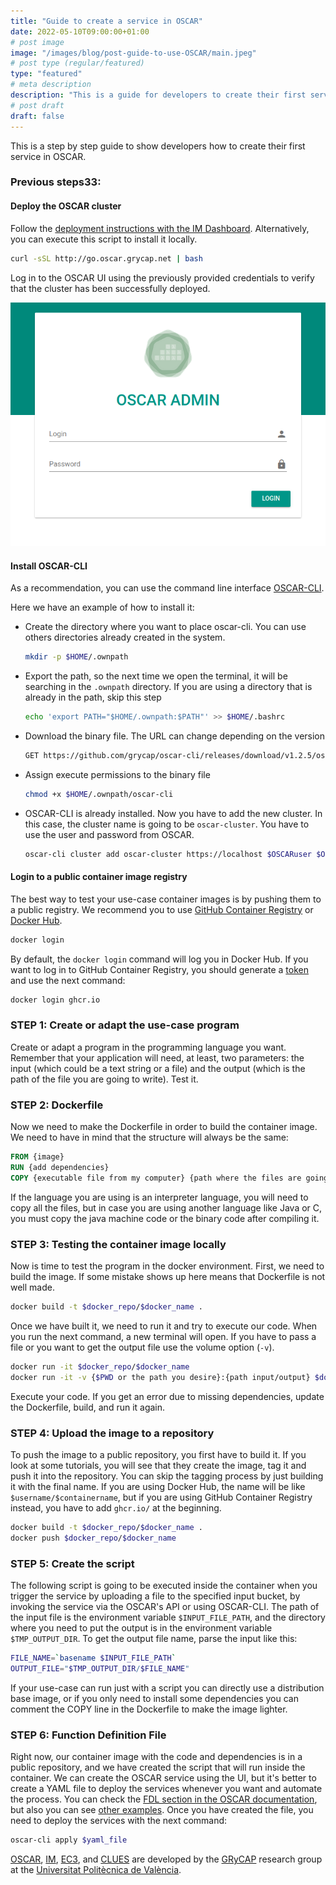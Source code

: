 ```yaml
---
title: "Guide to create a service in OSCAR"
date: 2022-05-10T09:00:00+01:00
# post image
image: "/images/blog/post-guide-to-use-OSCAR/main.jpeg"
# post type (regular/featured)
type: "featured"
# meta description
description: "This is a guide for developers to create their first service in OSCAR."
# post draft
draft: false
---
```



This is a step by step guide to show developers how to create their first service in OSCAR. 


### Previous steps33:

#### Deploy the OSCAR cluster

Follow the [deployment instructions with the IM Dashboard](https://docs.oscar.grycap.net/deploy-im-dashboard/). Alternatively, you can execute this script to install it locally.

```bash
curl -sSL http://go.oscar.grycap.net | bash
```

Log in to the OSCAR UI using the previously provided credentials to verify that the cluster has been successfully deployed.

![01-oscar-login.png](/images/blog/post-guide-to-use-OSCAR/01-oscar-login.png)

#### Install OSCAR-CLI

As a recommendation, you can use the command line interface [OSCAR-CLI](https://docs.oscar.grycap.net/oscar-cli/).

Here we have an example of how to install it:

  * Create the directory where you want to place oscar-cli. You can use others directories already created in the system.
    ```bash
    mkdir -p $HOME/.ownpath
    ```

  * Export the path, so the next time we open the terminal, it will be searching in the `.ownpath` directory. If you are using a directory that is already in the path, skip this step 
    ``` bash
    echo 'export PATH="$HOME/.ownpath:$PATH"' >> $HOME/.bashrc
    ```

  * Download the binary file. The URL can change depending on the version
    ``` bash
    GET https://github.com/grycap/oscar-cli/releases/download/v1.2.5/oscar-cli > $HOME/.ownpath/oscar-cli
    ```

  * Assign execute permissions to the binary file
    ``` bash
    chmod +x $HOME/.ownpath/oscar-cli
    ```

  * OSCAR-CLI is already installed. Now you have to add the new cluster. In this case, the cluster name is going to be `oscar-cluster`. You have to use the user and password from OSCAR.  
    ``` bash
    oscar-cli cluster add oscar-cluster https://localhost $OSCARuser $OSCARpass
    ```

#### Login to a public container image registry

The best way to test your use-case container images is by pushing them to a public registry. We recommend you to use [GitHub Container Registry](https://github.com/features/packages) or [Docker Hub](https://hub.docker.com/).

``` bash
docker login
```

By default, the `docker login` command will log you in Docker Hub. If you want to log in to GitHub Container Registry, you should generate a [token](https://github.com/settings/tokens) and use the next command:

``` bash
docker login ghcr.io
```


### STEP 1: Create or adapt the use-case program

Create or adapt a program in the programming language you want. Remember that your application will need, at least, two parameters: the input (which could be a text string or a file) and the output (which is the path of the file you are going to write). Test it.


### STEP 2: Dockerfile

Now we need to make the Dockerfile in order to build the container image. We need to have in mind that the structure will always be the same:

``` Dockerfile
FROM {image}
RUN {add dependencies}
COPY {executable file from my computer} {path where the files are going to state}
```

If the language you are using is an interpreter language, you will need to copy all the files, but in case you are using another language like Java or C, you must copy the java machine code or the binary code after compiling it.


### STEP 3: Testing the container image locally

Now is time to test the program in the docker environment. First, we need to build the image. If some mistake shows up here means that Dockerfile is not well made.

``` bash
docker build -t $docker_repo/$docker_name .
```

Once we have built it, we need to run it and try to execute our code. When you run the next command, a new terminal will open. If you have to pass a file or you want to get the output file use the volume option (`-v`).

``` bash
docker run -it $docker_repo/$docker_name
docker run -it -v {$PWD or the path you desire}:{path input/output} $docker_repo/$docker_name
```

Execute your code. If you get an error due to missing dependencies, update the Dockerfile, build, and run it again.


### STEP 4: Upload the image to a repository

To push the image to a public repository, you first have to build it. If you look at some tutorials, you will see that they create the image, tag it and push it into the repository. You can skip the tagging process by just building it with the final name. If you are using Docker Hub, the name will be like `$username/$containername`, but if you are using GitHub Container Registry instead, you have to add `ghcr.io/` at the beginning.

```bash
docker build -t $docker_repo/$docker_name .
docker push $docker_repo/$docker_name
```


### STEP 5: Create the script

The following script is going to be executed inside the container when you trigger the service by uploading a file to the specified input bucket, by invoking the service via the OSCAR's API or using OSCAR-CLI. The path of the input file is the environment variable `$INPUT_FILE_PATH`, and the directory where you need to put the output is in the environment variable `$TMP_OUTPUT_DIR`. To get the output file name, parse the input like this:

``` bash 
FILE_NAME=`basename $INPUT_FILE_PATH`
OUTPUT_FILE="$TMP_OUTPUT_DIR/$FILE_NAME"
```
If your use-case can run just with a script you can directly use a distribution base image, or if you only need to install some dependencies you can comment the COPY line in the Dockerfile to make the image lighter.


### STEP 6: Function Definition File

Right now, our container image with the code and dependencies is in a public repository, and we have created the script that will run inside the container. We can create the OSCAR service using the UI, but it's better to create a YAML file to deploy the services whenever you want and automate the process. You can check the [FDL section in the OSCAR documentation](https://docs.oscar.grycap.net/fdl/), but also you can see [other examples](https://github.com/grycap/oscar/tree/master/examples). Once you have created the file, you need to deploy the services with the next command:

``` bash
oscar-cli apply $yaml_file
```




[OSCAR](https://grycap.github.io/oscar/), [IM](http://www.grycap.upv.es/im), [EC3](https://github.com/grycap/ec3), and [CLUES](https://www.grycap.upv.es/clues/) are developed by the [GRyCAP](https://www.grycap.upv.es/) research group at the [Universitat Politècnica de València](https://www.upv.es/).